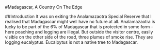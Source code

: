 #Madagascar, A Country On The Edge

##Introduction
It was on exiting the Analamazaotra Special Reserve that I realised that Madagascar might well have no future at all. Analamazaotra is lucky to be part of the 6% of Madagascar that is protected in some form - here poaching and logging are illegal. But outside the visitor centre, easily visible on the other side of the road, three plumes of smoke rise. They are logging eucalyptus.
Eucalpytus is not a native tree to Madagascar.  
